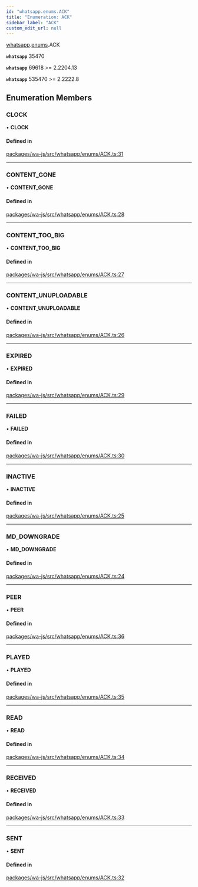 ```yaml
---
id: "whatsapp.enums.ACK"
title: "Enumeration: ACK"
sidebar_label: "ACK"
custom_edit_url: null
---
```


[whatsapp](../namespaces/whatsapp.md).[enums](../namespaces/whatsapp.enums.md).ACK

**`whatsapp`** 35470

**`whatsapp`** 69618 >= 2.2204.13

**`whatsapp`** 535470 >= 2.2222.8

## Enumeration Members

### CLOCK

• **CLOCK**

#### Defined in

[packages/wa-js/src/whatsapp/enums/ACK.ts:31](https://github.com/wppconnect-team/wa-js/blob/main/src/whatsapp/enums/ACK.ts#L31)

___

### CONTENT\_GONE

• **CONTENT\_GONE**

#### Defined in

[packages/wa-js/src/whatsapp/enums/ACK.ts:28](https://github.com/wppconnect-team/wa-js/blob/main/src/whatsapp/enums/ACK.ts#L28)

___

### CONTENT\_TOO\_BIG

• **CONTENT\_TOO\_BIG**

#### Defined in

[packages/wa-js/src/whatsapp/enums/ACK.ts:27](https://github.com/wppconnect-team/wa-js/blob/main/src/whatsapp/enums/ACK.ts#L27)

___

### CONTENT\_UNUPLOADABLE

• **CONTENT\_UNUPLOADABLE**

#### Defined in

[packages/wa-js/src/whatsapp/enums/ACK.ts:26](https://github.com/wppconnect-team/wa-js/blob/main/src/whatsapp/enums/ACK.ts#L26)

___

### EXPIRED

• **EXPIRED**

#### Defined in

[packages/wa-js/src/whatsapp/enums/ACK.ts:29](https://github.com/wppconnect-team/wa-js/blob/main/src/whatsapp/enums/ACK.ts#L29)

___

### FAILED

• **FAILED**

#### Defined in

[packages/wa-js/src/whatsapp/enums/ACK.ts:30](https://github.com/wppconnect-team/wa-js/blob/main/src/whatsapp/enums/ACK.ts#L30)

___

### INACTIVE

• **INACTIVE**

#### Defined in

[packages/wa-js/src/whatsapp/enums/ACK.ts:25](https://github.com/wppconnect-team/wa-js/blob/main/src/whatsapp/enums/ACK.ts#L25)

___

### MD\_DOWNGRADE

• **MD\_DOWNGRADE**

#### Defined in

[packages/wa-js/src/whatsapp/enums/ACK.ts:24](https://github.com/wppconnect-team/wa-js/blob/main/src/whatsapp/enums/ACK.ts#L24)

___

### PEER

• **PEER**

#### Defined in

[packages/wa-js/src/whatsapp/enums/ACK.ts:36](https://github.com/wppconnect-team/wa-js/blob/main/src/whatsapp/enums/ACK.ts#L36)

___

### PLAYED

• **PLAYED**

#### Defined in

[packages/wa-js/src/whatsapp/enums/ACK.ts:35](https://github.com/wppconnect-team/wa-js/blob/main/src/whatsapp/enums/ACK.ts#L35)

___

### READ

• **READ**

#### Defined in

[packages/wa-js/src/whatsapp/enums/ACK.ts:34](https://github.com/wppconnect-team/wa-js/blob/main/src/whatsapp/enums/ACK.ts#L34)

___

### RECEIVED

• **RECEIVED**

#### Defined in

[packages/wa-js/src/whatsapp/enums/ACK.ts:33](https://github.com/wppconnect-team/wa-js/blob/main/src/whatsapp/enums/ACK.ts#L33)

___

### SENT

• **SENT**

#### Defined in

[packages/wa-js/src/whatsapp/enums/ACK.ts:32](https://github.com/wppconnect-team/wa-js/blob/main/src/whatsapp/enums/ACK.ts#L32)
